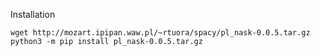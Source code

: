 Installation

```
wget http://mozart.ipipan.waw.pl/~rtuora/spacy/pl_nask-0.0.5.tar.gz
python3 -m pip install pl_nask-0.0.5.tar.gz
```
